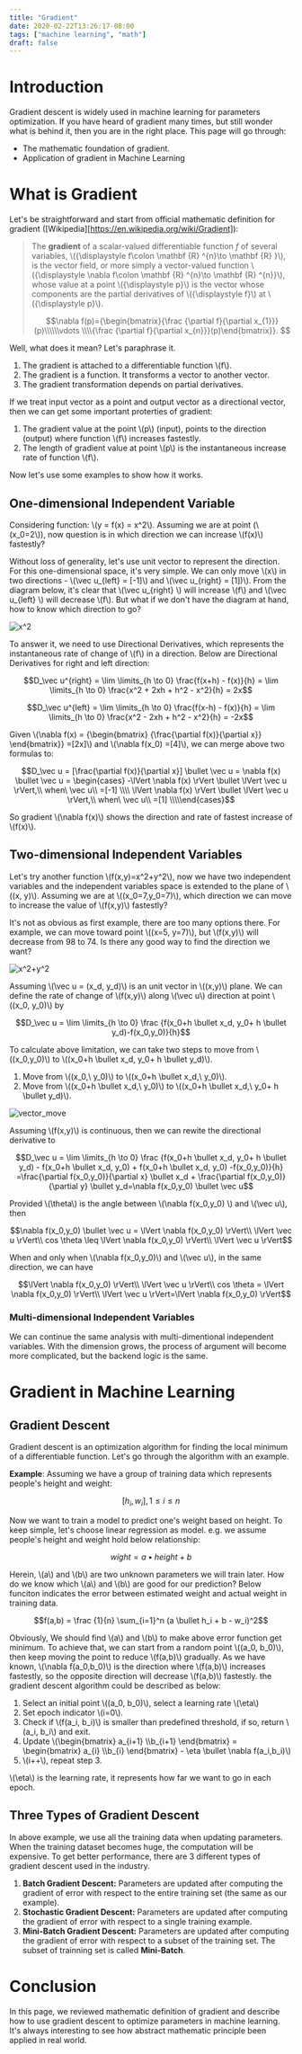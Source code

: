 ```yaml
---
title: "Gradient"
date: 2020-02-22T13:26:17-08:00
tags: ["machine learning", "math"]
draft: false
---
```


# Introduction

Gradient descent is widely used in machine learning for parameters optimization. If you have heard of gradient many times, but still wonder what is behind it, then you are in the right place. This page will go through:

* The mathematic foundation of gradient. 
* Application of gradient in Machine Learning

# What is Gradient 

Let's be straightforward and start from official mathematic definition for gradient ([Wikipedia][https://en.wikipedia.org/wiki/Gradient]): 

> The **gradient** of a scalar-valued differentiable function *f* of several variables, \\({\displaystyle f\colon \mathbf {R} ^{n}\to \mathbf {R} }\\), is the vector field, or more simply a vector-valued function \\({\displaystyle \nabla f\colon \mathbf {R} ^{n}\to \mathbf {R} ^{n}}\\), whose value at a point \\({\displaystyle p}\\) is the vector whose components are the partial derivatives of \\({\displaystyle f}\\) at \\({\displaystyle p}\\).
>
> $$\nabla f(p)={\begin{bmatrix}{\frac {\partial f}{\partial x_{1}}}(p)\\\\\\vdots \\\\{\frac {\partial f}{\partial x_{n}}}(p)\end{bmatrix}}. $$

Well, what does it mean? Let's paraphrase it. 

1. The gradient is attached to a differentiable function \\(f\\). 
2. The gradient is a function. It transforms a vector to another vector.
3. The gradient transformation depends on partial derivatives. 

If we treat input vector as a point and output vector as a directional vector, then we can get some important proterties of gradient: 

1. The gradient value at the point \\(p\\) (input),  points to the direction (output) where function \\(f\\) increases fastestly. 
2. The length of gradient value at point \\(p\\) is the instantaneous increase rate of function \\(f\\).

Now let's use some examples to show how it works. 

## One-dimensional Independent Variable

Considering function: \\(y = f(x) = x^2\\). Assuming we are at point (\\(x_0=2\\)), now question is in which direction we can increase \\(f(x)\\) fastestly? 

Without loss of generality, let's use unit vector to represent the direction. For this one-dimensional space, it's very simple. We can only move \\(x\\) in two directions - \\(\vec u_{left} = [-1]\\) and \\(\vec u_{right} = [1])\\). From the diagram below, it's clear that \\(\vec u_{right} \\) will increase \\(f\\) and \\(\vec u_{left} \\) will decrease \\(f\\). But what if we don't have the diagram at hand, how to know which direction to go?

![x^2](/ml/math/gradient/image1.svg "\\(f(x) = x^2\\)")

To answer it, we need to use Directional Derivatives, which represents the instantaneous rate of change of \\(f\\) in a direction. Below are Directional Derivatives for right and left direction:

$$D_\vec u^{right} = \lim \limits_{h \to 0} \frac{f(x+h) - f(x)}{h} =  \lim \limits_{h \to 0} \frac{x^2 + 2xh + h^2 - x^2}{h}  = 2x$$  

$$D_\vec u^{left} = \lim \limits_{h \to 0} \frac{f(x-h) - f(x)}{h} =  \lim \limits_{h \to 0} \frac{x^2 - 2xh + h^2 - x^2}{h}  = -2x$$  

Given \\(\nabla f(x) = {\begin{bmatrix} {\frac{\partial f(x)}{\partial x}} \end{bmatrix}} =[2x]\\) and \\(\nabla f(x_0) =[4]\\),  we can merge above two formulas to: 

$$D_\vec u = [\frac{\partial f(x)}{\partial x}] \bullet \vec u = \nabla f(x) \bullet \vec u = \begin{cases} -\lVert \nabla f(x)  \rVert \bullet \lVert \vec u  \rVert,\\ when\ \vec u\\ =[-1] \\\\ \lVert \nabla f(x)  \rVert \bullet \lVert \vec u  \rVert,\\  when\  \vec u\\ =[1] \\\\\end{cases}$$

So gradient \\(\nabla f(x)\\) shows the direction and rate of fastest increase of \\(f(x)\\).

## Two-dimensional Independent Variables

Let's try another function \\(f(x,y)=x^2+y^2\\), now we have two independent variables and the independent variables space is extended to the plane of \\((x, y)\\). Assuming we are at \\((x_0=7,y_0=7)\\), which direction we can move to increase the value of \\(f(x,y)\\) fastestly?

It's not as obvious as first example, there are too many options there. For example, we can move toward point \\((x=5, y=7)\\), but \\\(f(x,y)\\) will decrease from 98 to 74. Is there any good way to find the direction we want?

![x^2+y^2](/ml/math/gradient/image2.svg "\\(f(x,y) = x^2+y^2\\)")

Assuming \\(\vec u = (x_d, y_d)\\) is an unit vector in \\((x,y)\\) plane. We can define the rate of change of \\(f(x,y)\\) along \\(\vec u\\) direction at point \\((x_0, y_0)\\) by

$$D_\vec u = \lim \limits_{h \to 0}  \frac {f(x_0+h \bullet x_d, y_0+ h \bullet y_d)-f(x_0,y_0)}{h}$$

To calculate above limitation, we can take two steps to move from \\((x_0,y_0)\\) to \\((x_0+h \bullet x_d, y_0+ h \bullet y_d)\\).

1. Move from \\((x_0,\\ y_0)\\) to \\((x_0+h \bullet x_d,\\ y_0)\\).
2. Move from \\((x_0+h \bullet x_d,\\ y_0)\\) to \\((x_0+h \bullet x_d,\\ y_0+ h \bullet  y_d)\\).

![vector_move](/ml/math/gradient/vector_move.svg "vector_move")

Assuming \\(f(x,y)\\) is continuous, then we can rewite the directional derivative to

$$D_\vec u = \lim \limits_{h \to 0}  \frac {f(x_0+h \bullet x_d, y_0+ h \bullet y_d) - f(x_0+h \bullet x_d, y_0) + f(x_0+h \bullet x_d, y_0) -f(x_0,y_0)}{h} =\frac{\partial f(x_0,y_0)}{\partial x} \bullet x_d + \frac{\partial f(x_0,y_0)}{\partial y} \bullet y_d=\nabla f(x_0,y_0) \bullet \vec u$$

Provided \\(\theta\\) is the angle between \\(\nabla f(x_0,y_0) \\) and \\(\vec u\\), then

$$\nabla f(x_0,y_0) \bullet \vec u = \lVert \nabla f(x_0,y_0) \rVert\\  \lVert \vec u \rVert\\ cos \theta \leq \lVert \nabla f(x_0,y_0) \rVert\\  \lVert \vec u \rVert$$

When and only when \\(\nabla f(x_0,y_0)\\) and \\(\vec u\\), in the same direction, we can have 

$$\lVert \nabla f(x_0,y_0) \rVert\\  \lVert \vec u \rVert\\ cos \theta = \lVert \nabla f(x_0,y_0) \rVert\\  \lVert \vec u \rVert=\lVert \nabla f(x_0,y_0) \rVert$$

### Multi-dimensional Independent Variables

We can continue the same analysis with multi-dimentional independent variables. With the dimension grows, the process of argument will become more complicated, but the backend logic is the same. 

# Gradient in Machine Learning

## Gradient Descent

Gradient descent is an optimization algorithm for finding the local minimum of a differentiable function. Let's go through the algorithm with an example. 

**Example**: Assuming we have a group of training data which represents people's height and weight: 

$$[h_i, w_i], 1 \leq i \leq n$$

Now we want to train a model to predict one's weight based on height. To keep simple, let's choose linear regression as model. e.g. we assume people's height and weight hold below relationship: 

$$wight = a \bullet height +b$$

Herein, \\(a\\) and \\(b\\) are two unknown parameters we will train later. How do we know which \\(a\\) and \\(b\\) are good for our prediction? Below funciton indicates the error between estimated weight and actual weight in training data. 

$$f(a,b) = \frac {1}{n} \sum_{i=1}^n (a \bullet h_i + b - w_i)^2$$ 

Obviously, We should find \\(a\\) and \\(b\\) to make above error function get minimum. To achieve that, we can start from a random point \\((a_0, b_0)\\), then keep moving the point to reduce \\(f(a,b)\\) gradually. As we have known, \\(\nabla f(a_0,b_0)\\) is the direction where \\(f(a,b)\\) increases fastestly, so the opposite direction will decrease \\(f(a,b)\\) fastestly. the gradient descent algorithm could be described as below: 

1. Select an initial point \\((a_0, b_0)\\), select a learning rate \\(\eta\\)
2. Set epoch indicator \\(i=0\\).
3. Check if \\(f(a_i, b_i)\\) is smaller than predefined threshold, if so, return \\(a_i, b_i\\) and exit.
4. Update \\(\begin{bmatrix} a_{i+1} \\\\b_{i+1} \end{bmatrix} =   \begin{bmatrix} a_{i} \\\\b_{i} \end{bmatrix} - \eta \bullet \nabla f(a_i,b_i)\\)
5. \\(i++\\), repeat step 3. 

\\(\eta\\) is the learning rate, it represents how far we want to go in each epoch. 

## Three Types of Gradient Descent

In above example, we use all the training data when updating parameters. When the training dataset becomes huge, the computation will be expensive. To get better performance, there are 3 different types of gradient descent used in the industry. 

1. **Batch Gradient Descent:** Parameters are updated after computing the gradient of error with respect to the entire training set (the same as our example).
2. **Stochastic Gradient Descent:** Parameters are updated after computing the gradient of error with respect to a single training example.
3. **Mini-Batch Gradient Descent:** Parameters are updated after computing the gradient of error with respect to a subset of the training set. The subset of trainning set is called **Mini-Batch**.

# Conclusion 

In this page, we reviewed mathematic definition of gradient and describe how to use gradient descent to optimize parameters in machine learning. It's always interesting to see how abstract mathematic principle been applied in real world. 
